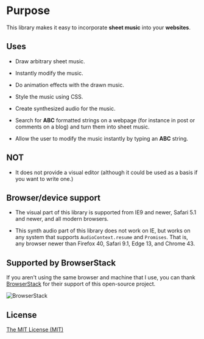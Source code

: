 # Purpose

This library makes it easy to incorporate **sheet music** into your **websites**. 

## Uses

* Draw arbitrary sheet music.

* Instantly modify the music.

* Do animation effects with the drawn music.

* Style the music using CSS.

* Create synthesized audio for the music.

* Search for **ABC** formatted strings on a webpage (for instance in post or comments on a blog) and turn them into sheet music.

* Allow the user to modify the music instantly by typing an **ABC** string.

## NOT

* It does not provide a visual editor (although it could be used as a basis if you want to write one.)

## Browser/device support

* The visual part of this library is supported from IE9 and newer, Safari 5.1 and newer, and all modern browsers.

* This synth audio part of this library does not work on IE, but works on any system that supports `AudioContext.resume` and `Promises`. That is, any browser newer than Firefox 40, Safari 9.1, Edge 13, and Chrome 43.

## Supported by BrowserStack

If you aren't using the same browser and machine that I use, you can thank [BrowserStack](https://browserstack.com/) for their support of this open-source project.

![BrowserStack](https://paulrosen.github.io/abcjs/img/browserstack-logo-600x315.png)

## License

[The MIT License (MIT)](http://opensource.org/licenses/MIT)
